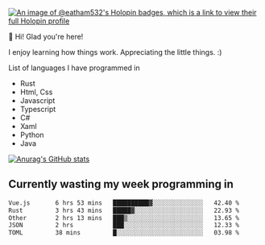 [![An image of @eatham532's Holopin badges, which is a link to view their full Holopin profile](https://holopin.me/eatham532)](https://holopin.io/@eatham532)


👋 Hi! Glad you're here!

I enjoy learning how things work. Appreciating the little things. :)


List of languages I have programmed in
- Rust
- Html, Css
- Javascript
- Typescript
- C#
- Xaml
- Python
- Java

[![Anurag's GitHub stats](https://github-readme-stats.vercel.app/api?username=Eatham532&theme=dark)](https://github.com/anuraghazra/github-readme-stats)


## Currently wasting my week programming in
<!--START_SECTION:waka-->

```txt
Vue.js       6 hrs 53 mins   ██████████▓░░░░░░░░░░░░░░   42.40 %
Rust         3 hrs 43 mins   █████▓░░░░░░░░░░░░░░░░░░░   22.93 %
Other        2 hrs 13 mins   ███▒░░░░░░░░░░░░░░░░░░░░░   13.65 %
JSON         2 hrs           ███░░░░░░░░░░░░░░░░░░░░░░   12.33 %
TOML         38 mins         █░░░░░░░░░░░░░░░░░░░░░░░░   03.98 %
```

<!--END_SECTION:waka-->
